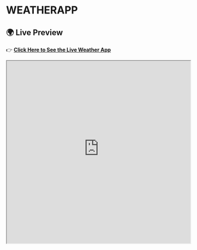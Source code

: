 # WEATHERAPP
## 🌍 Live Preview  

👉 **[Click Here to See the Live Weather App](https://krishnavenibhattu.github.io/WEATHERAPP/)**  

<iframe src="https://krishnavenibhattu.github.io/WEATHERAPP/" width="100%" height="500px"></iframe>

